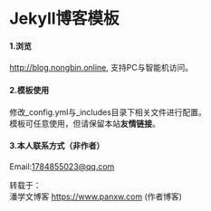 Jekyll博客模板
================

#### 1.浏览
http://blog.nongbin.online, 支持PC与智能机访问。  

#### 2.模板使用
修改_config.yml与_includes目录下相关文件进行配置。  
模板可任意使用，但请保留本站**友情链接**。  

#### 3.本人联系方式（非作者）
Email:1784855023@qq.com
 
 
转载于：		
					潘学文博客 https://www.panxw.com
(作者博客)

